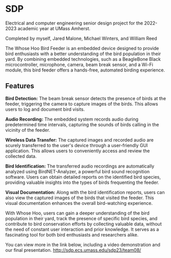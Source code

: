 # SDP
Electrical and computer engineering senior design project for the 2022-2023 academic year at UMass Amherst. 

Completed by myself, Jared Malone, Michael Winters, and William Reed

The Whose Hoo Bird Feeder is an embedded device designed to provide bird enthusiasts with a better understanding of the bird population in their yard. By combining embedded technologies, such as a BeagleBone Black microcontroller, microphone, camera, beam break sensor, and a Wi-Fi module, this bird feeder offers a hands-free, automated birding experience.

## Features
**Bird Detection:** The beam break sensor detects the presence of birds at the feeder, triggering the camera to capture images of the birds. This allows users to log and document bird visits.

**Audio Recording:** The embedded system records audio during predetermined time intervals, capturing the sounds of birds calling in the vicinity of the feeder.

**Wireless Data Transfer:** The captured images and recorded audio are scurely transferred to the user's device through a user-friendly GUI application. This allows users to conveniently access and review the collected data.

**Bird Identification:** The transferred audio recordings are automatically analyzed using BirdNET-Analyzer, a powerful bird sound recognition software. Users can obtain detailed reports on the identified bird species, providing valuable insights into the types of birds frequenting the feeder.

**Visual Documentation:** Along with the bird identification reports, users can also view the captured images of the birds that visited the feeder. This visual documentation enhances the overall bird-watching experience.

With Whose Hoo, users can gain a deeper understanding of the bird population in their yard, track the presence of specific bird species, and contribute to bird conservation efforts by collecting valuable data, without the need of constant user interaction and prior knowledge. It serves as a fascinating tool for both bird enthusiasts and researchers alike.

You can view more in the link below, including a video demonstration and our final presentation.
http://sdp.ecs.umass.edu/sdp23/team08/
